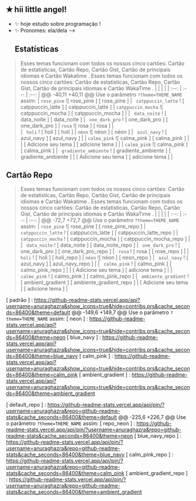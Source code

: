 ## ✭ hii little angel!

- ✨ hoje estudo sobre programação !
- ✨ Pronomes: ela/dela
-->
  ## Estatísticas

> Esses temas funcionam com todos os nossos cinco cartões: Cartão de estatísticas, Cartão Repo, Cartão Gist, Cartão de principais idiomas e Cartão Wakatime .
> Esses temas funcionam com todos os nossos cinco cartões: Cartão de estatísticas, Cartão Repo, Cartão Gist, Cartão de principais idiomas e Cartão WakaTime .
|  |  |  |
| :--: | :--: | :--: |
@@ -40,11 +40,11 @@ Use o parâmetro `?theme=THEME_NAME` assim:
|  ` rose_pine `  ![ rose_pine ] [ rose_pine ]  |  ` catppuccin_latte` !  [ catppuccin_latte ] [ catppuccin_latte ]  |  ` catppuccin_mocha `  ![ catppuccin_mocha ] [ catppuccin_mocha ]  |
|  ` data_noite` ! [ data_noite ]  [ data_noite ] | ` one_dark_pro` ! [ one_dark_pro ] [ one_dark_pro ] | ` rosa ` ![ rosa ] [ rosa ] |       
|  ` holi` !  [ holi ] [ holi ]  |  ` néon `  ![ néon ] [ néon ]  |  ` azul_navy` !  [ azul_navy ] [ azul_navy ]  |
|  ` calma_pink `  ![ calma_pink ] [ calma_pink ]  |   |  [ Adicione seu tema ] [ adicione tema ]  |
|  ` calma_pink `  ![ calma_pink ] [ calma_pink ]  |  ` gradiente_ambiente` ! [ gradiente_ambiente ] [ gradiente_ambiente ] | [ Adicione seu tema ] [ adicione tema ] |    

## Cartão Repo

> Esses temas funcionam com todos os nossos cinco cartões: Cartão de estatísticas, Cartão Repo, Cartão Gist, Cartão de principais idiomas e Cartão Wakatime .
> Esses temas funcionam com todos os nossos cinco cartões: Cartão de estatísticas, Cartão Repo, Cartão Gist, Cartão de principais idiomas e Cartão WakaTime .
|  |  |  |
| :--: | :--: | :--: |
@@ -72,7 +72,7 @@ Use o parâmetro `?theme=THEME_NAME` assim:
|  ` rose_pine `  ![ rose_pine ] [ rose_pine_repo ]  |  ` catppuccin_latte` !  [ catppuccin_latte ] [ catppuccin_latte_repo ]  |  ` catppuccin_mocha` !  [ catppuccin_mocha ] [ catppuccin_mocha_repo ]  |
|  ` data_noite` !  [ data_noite ] [ data_noite_repo ]  |  ` one_dark_pro` !  [ one_dark_pro ] [ one_dark_pro_repo ]  |  ` rosa` !  [ rosa ] [ rose_repo ]  |
|  ` holi` !  [ holi ] [ holi_repo ]  |  ` néon `  ![ néon ] [ neon_repo ]  |  ` azul_navy` !  [ azul_navy ] [ azul_navy_repo ]  |
|  ` calmo_pink` !  [ calmo_pink ] [ calmo_pink_repo ]  |   |  [ Adicione seu tema ] [ adicione tema ]  |
|  ` calmo_pink` !  [ calmo_pink ] [ calmo_pink_repo ]  |  ` ambiente_gradient` ! [ ambient_gradient ] [ ambiente_gradient_repo ] | [ Adicione seu tema ] [ adicione tema ] |    


[ padrão ] : https://github-readme-stats.vercel.app/api?username=anuraghazra&show_icons=true&hide=contribs,prs&cache_seconds=86400&theme=default
@@ -149,6 +149,7 @@ Use o parâmetro `?theme=THEME_NAME` assim:
[ neon ] : https://github-readme-stats.vercel.app/api?username=anuraghazra&show_icons=true&hide=contribs,prs&cache_seconds=86400&theme=neon
[ blue_navy ] : https://github-readme-stats.vercel.app/api?username=anuraghazra&show_icons=true&hide=contribs,prs&cache_seconds=86400&theme=blue_navy
[ calm_pink ] : https://github-readme-stats.vercel.app/api?username=anuraghazra&show_icons=true&hide=contribs,prs&cache_seconds=86400&theme=calm_pink
[ ambient_gradient ] : https://github-readme-stats.vercel.app/api?username=anuraghazra&show_icons=true&hide=contribs,prs&cache_seconds=86400&theme=ambient_gradient


[ default_repo ] : https://github-readme-stats.vercel.app/api/pin/?username=anuraghazra&repo=github-readme-stats&cache_seconds=86400&theme=default
@@ -225,6 +226,7 @@ Use o parâmetro `?theme=THEME_NAME` assim:
[ repo_neon ] : https://github-readme-stats.vercel.app/api/pin/?username=anuraghazra&repo=github-readme-stats&cache_seconds=86400&theme=neon
[ blue_navy_repo ] : https://github-readme-stats.vercel.app/api/pin/?username=anuraghazra&repo=github-readme-stats&cache_seconds=86400&theme=blue_navy
[ calm_pink_repo ] : https://github-readme-stats.vercel.app/api/pin/?username=anuraghazra&repo=github-readme-stats&cache_seconds=86400&theme=calm_pink
[ ambient_gradient_repo ] : https://github-readme-stats.vercel.app/api/pin/?username=anuraghazra&repo=github-readme-stats&cache_seconds=86400&theme=ambient_gradient
